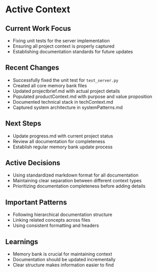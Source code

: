 # Active Context

## Current Work Focus
- Fixing unit tests for the server implementation
- Ensuring all project context is properly captured
- Establishing documentation standards for future updates

## Recent Changes
- Successfully fixed the unit test for `test_server.py`
- Created all core memory bank files
- Updated projectbrief.md with actual project details
- Populated productContext.md with purpose and value proposition
- Documented technical stack in techContext.md
- Captured system architecture in systemPatterns.md

## Next Steps
- Update progress.md with current project status
- Review all documentation for completeness
- Establish regular memory bank update process

## Active Decisions
- Using standardized markdown format for all documentation
- Maintaining clear separation between different context types
- Prioritizing documentation completeness before adding details

## Important Patterns
- Following hierarchical documentation structure
- Linking related concepts across files
- Using consistent formatting and headers

## Learnings
- Memory bank is crucial for maintaining context
- Documentation should be updated incrementally
- Clear structure makes information easier to find
